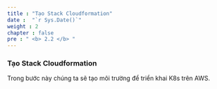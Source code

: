 ```yaml
---
title : "Tạo Stack Cloudformation"
date :  "`r Sys.Date()`" 
weight : 2 
chapter : false
pre : " <b> 2.2 </b> "
---
```


### Tạo Stack Cloudformation

Trong bước này chúng ta sẽ tạo môi trường để triển khai K8s trên AWS.

